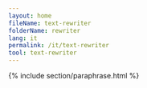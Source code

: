 ```yaml
---
layout: home
fileName: text-rewriter
folderName: rewriter
lang: it
permalink: /it/text-rewriter
tool: text-rewriter
---
```

{% include section/paraphrase.html %}
